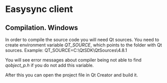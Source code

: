 Easysync client
===============


Compilation. Windows
---------------------

In order to compile the source code you will need Qt sources. You need to create environment variable *QT_SOURCE*, which points to the folder with Qt sources. Example:
        QT_SOURCE=C:\QtSDK\QtSources\4.8.1

You will see error messages about compiler being not able to find *qobject_p.h* if you do not add this variable.

After this you can open the project file in Qt Creator and build it.
